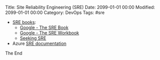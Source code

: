 Title: Site Reliability Engineering (SRE)
Date: 2099-01-01 00:00
Modified: 2099-01-01 00:00
Category: DevOps
Tags: #sre

* [SRE books](https://docs.microsoft.com/en-us/azure/site-reliability-engineering/resources/books):
    * [Google - The SRE Book](https://landing.google.com/sre/sre-book/toc/)
    * [Google - The SRE Workbook](https://landing.google.com/sre/workbook/toc/)
    * [Seeking SRE](https://www.oreilly.com/library/view/seeking-sre/9781491978856/)
* Azure [SRE documentation](https://docs.microsoft.com/en-us/azure/site-reliability-engineering/)

The End
